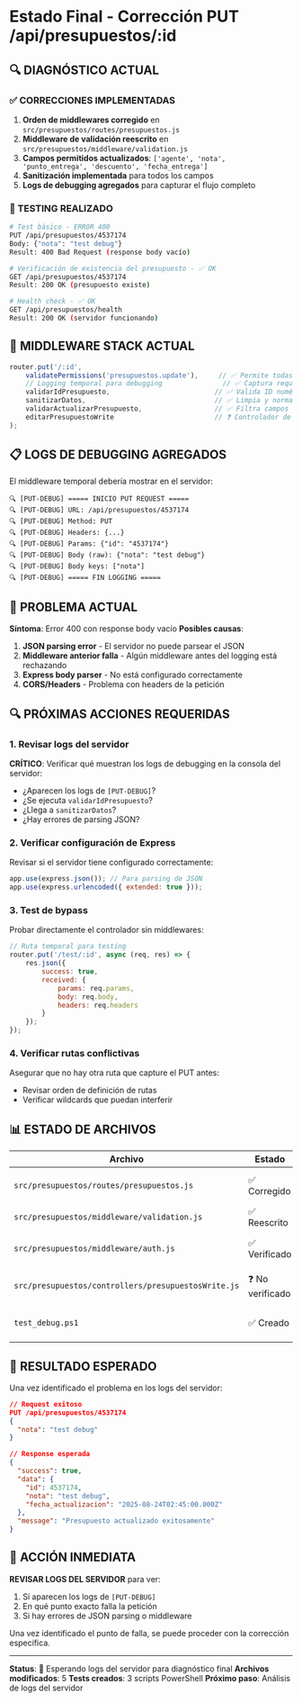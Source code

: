# Estado Final - Corrección PUT /api/presupuestos/:id

## 🔍 DIAGNÓSTICO ACTUAL

### ✅ CORRECCIONES IMPLEMENTADAS
1. **Orden de middlewares corregido** en `src/presupuestos/routes/presupuestos.js`
2. **Middleware de validación reescrito** en `src/presupuestos/middleware/validation.js`
3. **Campos permitidos actualizados**: `['agente', 'nota', 'punto_entrega', 'descuento', 'fecha_entrega']`
4. **Sanitización implementada** para todos los campos
5. **Logs de debugging agregados** para capturar el flujo completo

### 🧪 TESTING REALIZADO
```bash
# Test básico - ERROR 400
PUT /api/presupuestos/4537174
Body: {"nota": "test debug"}
Result: 400 Bad Request (response body vacío)

# Verificación de existencia del presupuesto - ✅ OK
GET /api/presupuestos/4537174
Result: 200 OK (presupuesto existe)

# Health check - ✅ OK  
GET /api/presupuestos/health
Result: 200 OK (servidor funcionando)
```

## 🔧 MIDDLEWARE STACK ACTUAL

```javascript
router.put('/:id',
    validatePermissions('presupuestos.update'),     // ✅ Permite todas las requests (dev)
    // Logging temporal para debugging               // ✅ Captura request completo
    validarIdPresupuesto,                          // ✅ Valida ID numérico/UUIDv7
    sanitizarDatos,                                // ✅ Limpia y normaliza campos
    validarActualizarPresupuesto,                  // ✅ Filtra campos y valida tipos
    editarPresupuestoWrite                         // ❓ Controlador de escritura
);
```

## 📋 LOGS DE DEBUGGING AGREGADOS

El middleware temporal debería mostrar en el servidor:
```
🔍 [PUT-DEBUG] ===== INICIO PUT REQUEST =====
🔍 [PUT-DEBUG] URL: /api/presupuestos/4537174
🔍 [PUT-DEBUG] Method: PUT
🔍 [PUT-DEBUG] Headers: {...}
🔍 [PUT-DEBUG] Params: {"id": "4537174"}
🔍 [PUT-DEBUG] Body (raw): {"nota": "test debug"}
🔍 [PUT-DEBUG] Body keys: ["nota"]
🔍 [PUT-DEBUG] ===== FIN LOGGING =====
```

## 🚨 PROBLEMA ACTUAL

**Síntoma**: Error 400 con response body vacío
**Posibles causas**:

1. **JSON parsing error** - El servidor no puede parsear el JSON
2. **Middleware anterior falla** - Algún middleware antes del logging está rechazando
3. **Express body parser** - No está configurado correctamente
4. **CORS/Headers** - Problema con headers de la petición

## 🔍 PRÓXIMAS ACCIONES REQUERIDAS

### 1. Revisar logs del servidor
**CRÍTICO**: Verificar qué muestran los logs de debugging en la consola del servidor:
- ¿Aparecen los logs de `[PUT-DEBUG]`?
- ¿Se ejecuta `validarIdPresupuesto`?
- ¿Llega a `sanitizarDatos`?
- ¿Hay errores de parsing JSON?

### 2. Verificar configuración de Express
Revisar si el servidor tiene configurado correctamente:
```javascript
app.use(express.json()); // Para parsing de JSON
app.use(express.urlencoded({ extended: true }));
```

### 3. Test de bypass
Probar directamente el controlador sin middlewares:
```javascript
// Ruta temporal para testing
router.put('/test/:id', async (req, res) => {
    res.json({
        success: true,
        received: {
            params: req.params,
            body: req.body,
            headers: req.headers
        }
    });
});
```

### 4. Verificar rutas conflictivas
Asegurar que no hay otra ruta que capture el PUT antes:
- Revisar orden de definición de rutas
- Verificar wildcards que puedan interferir

## 📊 ESTADO DE ARCHIVOS

| Archivo | Estado | Descripción |
|---------|--------|-------------|
| `src/presupuestos/routes/presupuestos.js` | ✅ Corregido | Orden middlewares + logging |
| `src/presupuestos/middleware/validation.js` | ✅ Reescrito | Validación completa |
| `src/presupuestos/middleware/auth.js` | ✅ Verificado | Permite todas las requests |
| `src/presupuestos/controllers/presupuestosWrite.js` | ❓ No verificado | Posible problema aquí |
| `test_debug.ps1` | ✅ Creado | Script de testing detallado |

## 🎯 RESULTADO ESPERADO

Una vez identificado el problema en los logs del servidor:

```json
// Request exitoso
PUT /api/presupuestos/4537174
{
  "nota": "test debug"
}

// Response esperada
{
  "success": true,
  "data": {
    "id": 4537174,
    "nota": "test debug",
    "fecha_actualizacion": "2025-08-24T02:45:00.000Z"
  },
  "message": "Presupuesto actualizado exitosamente"
}
```

## 🚀 ACCIÓN INMEDIATA

**REVISAR LOGS DEL SERVIDOR** para ver:
1. Si aparecen los logs de `[PUT-DEBUG]`
2. En qué punto exacto falla la petición
3. Si hay errores de JSON parsing o middleware

Una vez identificado el punto de falla, se puede proceder con la corrección específica.

---

**Status**: 🔄 Esperando logs del servidor para diagnóstico final
**Archivos modificados**: 5
**Tests creados**: 3 scripts PowerShell
**Próximo paso**: Análisis de logs del servidor

